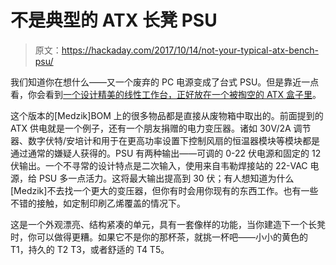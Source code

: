 # 不是典型的 ATX 长凳 PSU

> 原文：<https://hackaday.com/2017/10/14/not-your-typical-atx-bench-psu/>

我们知道你在想什么——又一个废弃的 PC 电源变成了台式 PSU。但是靠近一点看，你会看到[一个设计精美的线性工作台，正好放在一个被掏空的 ATX 盒子里](https://www.instructables.com/id/Compact-Regulated-PSU-Power-Supply-Unit/)。

这个版本的[Medzik]BOM 上的很多物品都是直接从废物箱中取出的。前面提到的 ATX 供电就是一个例子，还有一个朋友捐赠的电力变压器。诸如 30V/2A 调节器、数字伏特/安培计和用于在更高功率设置下控制风扇的恒温器模块等模块都是通过通常的嫌疑人获得的。PSU 有两种输出——可调的 0-22 伏电源和固定的 12 伏输出。一个不寻常的设计特点是二次输入，使用来自韦勒焊接站的 22-VAC 电源，给 PSU 多一点活力。这将最大输出提高到 30 伏；有人想知道为什么[Medzik]不去找一个更大的变压器，但你有时会用你现有的东西工作。也有一些不错的接触，如定制印刷乙烯覆盖的情况下。

这是一个外观漂亮、结构紧凑的单元，具有一套像样的功能，当你建造下一个长凳时，你可以做得更糟。如果它不是你的那杯茶，就挑一杯吧——小小的黄色的 T1，持久的 T2 T3，或者舒适的 T4 T5。